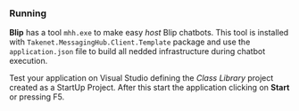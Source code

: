### Running

**Blip** has a tool `mhh.exe` to make easy *host* Blip chatbots. This tool is installed with `Takenet.MessagingHub.Client.Template` package and use the `application.json` file to build all nedded infrastructure during chatbot execution. 

Test your application on Visual Studio defining the *Class Library* project created as a StartUp Project. After this start the application clicking on **Start** or pressing F5.